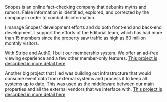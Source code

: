 Snopes is an online fact-checking company that debunks myths and rumors. False information is identified, explored, and corrected by the company in order to combat disinformation.

I manage Snopes' development efforts and do both front-end and back-end development. I support the efforts of the Editorial team, which has had more than 15 members since the property saw traffic as high as 60 million monthly visitors. 

With Stripe and Auth0, I built our membership system. We offer an ad-free viewing experience and a few other member-only features. [This project is described in more detail here](/projects/snopes-membership/).

Another big project that I led was building out infrastructure that would consume event data from external systems and process it to keep all systems up to date. This was used as the middleware between our main properties and all the external vendors that we interface with. [This project is described in more detail here](/projects/central-dispatch/).
